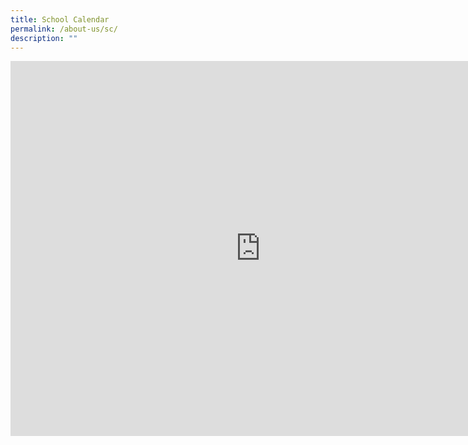 ```yaml
---
title: School Calendar
permalink: /about-us/sc/
description: ""
---
```


<iframe src="https://calendar.google.com/calendar/embed?src=ganengsengprimary%40gmail.com&amp;ctz=Asia%2FSingapore" style="border: 0" width="800" height="600" frameborder="0" scrolling="no"></iframe>